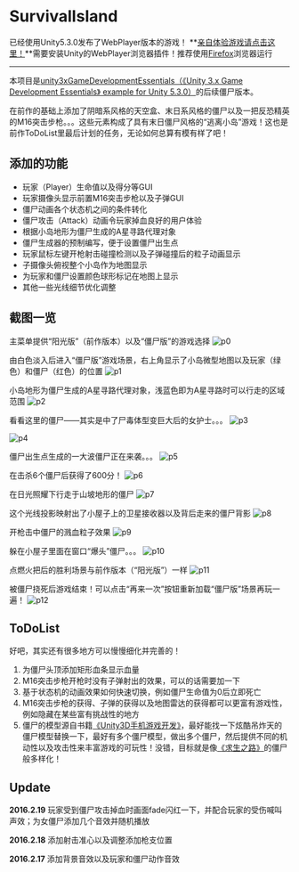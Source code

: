 # SurvivalIsland

已经使用Unity5.3.0发布了WebPlayer版本的游戏！ **[亲自体验游戏请点击这里！](http://www.iclojure.com/unity3d/build.html)**需要安装Unity的WebPlayer浏览器插件！推荐使用[Firefox](https://www.mozilla.org/en-GB/firefox/new/)浏览器运行

****

本项目是[unity3xGameDevelopmentEssentials（《Unity 3.x Game Development Essentials》 example for Unity 5.3.0）](https://github.com/whg333/unity3xGameDevelopmentEssentials)的后续僵尸版本。

在前作的基础上添加了阴暗系风格的天空盒、末日系风格的僵尸以及一把反恐精英的M16突击步枪。。。这些元素构成了具有末日僵尸风格的“逃离小岛”游戏！这也是前作ToDoList里最后计划的任务，无论如何总算有模有样了吧！

## 添加的功能
* 玩家（Player）生命值以及得分等GUI
* 玩家摄像头显示前置M16突击步枪以及子弹GUI
* 僵尸动画各个状态机之间的条件转化
* 僵尸攻击（Attack）动画令玩家掉血良好的用户体验
* 根据小岛地形为僵尸生成的A星寻路代理对象
* 僵尸生成器的预制编写，便于设置僵尸出生点
* 玩家鼠标左键开枪射击碰撞检测以及子弹碰撞后的粒子动画显示
* 子摄像头俯视整个小岛作为地图显示
* 为玩家和僵尸设置颜色球形标记在地图上显示
* 其他一些光线细节优化调整

## 截图一览
主菜单提供“阳光版”（前作版本）以及“僵尸版”的游戏选择
![p0](./images/0.png)

由白色淡入后进入“僵尸版”游戏场景，右上角显示了小岛微型地图以及玩家（绿色）和僵尸（红色）的位置
![p1](./images/1.png)

小岛地形为僵尸生成的A星寻路代理对象，浅蓝色即为A星寻路时可以行走的区域范围
![p2](./images/2.png)

看看这里的僵尸——其实是中了尸毒体型变巨大后的女护士。。。
![p3](./images/3.png)

![p4](./images/4.png)

僵尸出生点生成的一大波僵尸正在来袭。。。
![p5](./images/5.png)

在击杀6个僵尸后获得了600分！
![p6](./images/6.png)

在日光照耀下行走于山坡地形的僵尸
![p7](./images/7.png)

这个光线投影映射出了小屋子上的卫星接收器以及背后走来的僵尸背影
![p8](./images/8.png)

开枪击中僵尸的溅血粒子效果
![p9](./images/9.png)

躲在小屋子里面在窗口“爆头”僵尸。。。
![p10](./images/10.png)

点燃火把后的胜利场景与前作版本（“阳光版”）一样
![p11](./images/11.png)

被僵尸挠死后游戏结束！可以点击“再来一次”按钮重新加载“僵尸版”场景再玩一遍！
![p12](./images/12.png)

## ToDoList
好吧，其实还有很多地方可以慢慢细化并完善的！

1. 为僵尸头顶添加矩形血条显示血量
2. M16突击步枪开枪时没有子弹射出的效果，可以的话需要加一下
3. 基于状态机的动画效果如何快速切换，例如僵尸生命值为0后立即死亡
4. M16突击步枪的获得、子弹的获得以及地图雷达的获得都可以更富有游戏性，例如隐藏在某些富有挑战性的地方
5. 僵尸的模型源自书籍[《Unity3D手机游戏开发》](http://book.douban.com/subject/25704613/)，最好能找一下炫酷吊炸天的僵尸模型替换一下，最好有多个僵尸模型，做出多个僵尸，然后提供不同的机动性以及攻击性来丰富游戏的可玩性！没错，目标就是像[《求生之路》](http://baike.baidu.com/link?url=qY-K1ei8rc_I1DjIueba2E3UNVPcBotiQlAyytyMYTcQ80Ew_t4B9WiM_yJazswhub_L_R6yZNe7IG_b56yChPDSd3WEeoldaQuNBWCGQZC)的僵尸般多样化！

## Update
**2016.2.19** 玩家受到僵尸攻击掉血时画面fade闪红一下，并配合玩家的受伤喊叫声效；为女僵尸添加几个音效并随机播放

**2016.2.18** 添加射击准心以及调整添加枪支位置

**2016.2.17** 添加背景音效以及玩家和僵尸动作音效